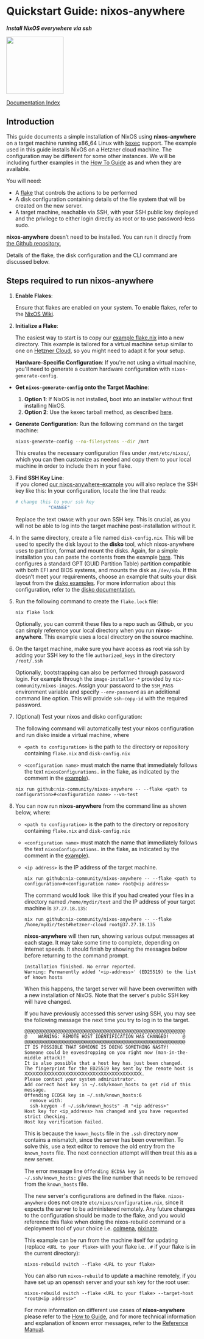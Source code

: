 # Quickstart Guide: nixos-anywhere

**_Install NixOS everywhere via ssh_**

<img src="https://raw.githubusercontent.com/nix-community/nixos-anywhere/main/docs/logo.png" width="150" height="150">

[Documentation Index](./INDEX.md)

## Introduction

This guide documents a simple installation of NixOS using **nixos-anywhere** on
a target machine running x86_64 Linux with
[kexec](https://man7.org/linux/man-pages/man8/kexec.8.html) support. The example
used in this guide installs NixOS on a Hetzner cloud machine. The configuration
may be different for some other instances. We will be including further examples
in the [How To Guide](./howtos/INDEX.md) as and when they are available.

You will need:

- A [flake](https://wiki.nixos.org/wiki/Flakes) that controls the actions to be
  performed
- A disk configuration containing details of the file system that will be
  created on the new server.
- A target machine, reachable via SSH, with your SSH public key deployed and the
  privilege to either login directly as root or to use password-less sudo.

**nixos-anywhere** doesn’t need to be installed. You can run it directly from
[the Github repository.](https://github.com/nix-community/nixos-anywhere)

Details of the flake, the disk configuration and the CLI command are discussed
below.

## Steps required to run nixos-anywhere

1. **Enable Flakes**:

   Ensure that flakes are enabled on your system. To enable flakes, refer to the
   [NixOS Wiki](https://wiki.nixos.org/wiki/Flakes#enable-flakes).

2. **Initialize a Flake**:

   The easiest way to start is to copy our
   [example flake.nix](https://github.com/nix-community/nixos-anywhere-examples/blob/main/flake.nix)
   into a new directory. This example is tailored for a virtual machine setup
   similar to one on [Hetzner Cloud](https://www.hetzner.com/cloud), so you
   might need to adapt it for your setup.

   **Hardware-Specific Configuration**: If you're not using a virtual machine,
   you'll need to generate a custom hardware configuration with
   `nixos-generate-config`.

- **Get `nixos-generate-config` onto the Target Machine**:

  1. **Option 1**: If NixOS is not installed, boot into an installer without
     first installing NixOS.
  2. **Option 2**: Use the kexec tarball method, as described
     [here](https://github.com/nix-community/nixos-images#kexec-tarballs).

- **Generate Configuration**: Run the following command on the target machine:

  ```bash
  nixos-generate-config --no-filesystems --dir /mnt
  ```

  This creates the necessary configuration files under `/mnt/etc/nixos/`, which
  you can then customize as needed and copy them to your local machine in order
  to include them in your flake.

3. **Find SSH Key Line**:\
   if you cloned
   [our nixos-anywhere-example](https://github.com/nix-community/nixos-anywhere-examples/blob/main/configuration.nix)
   you will also replace the SSH key like this: In your configuration, locate
   the line that reads:

   ```bash
   # change this to your ssh key
               "CHANGE"
   ```

   Replace the text `CHANGE` with your own SSH key. This is crucial, as you will
   not be able to log into the target machine post-installation without it.

4. In the same directory, create a file named `disk-config.nix`. This will be
   used to specify the disk layout to the **disko** tool, which nixos-anywhere
   uses to partition, format and mount the disks. Again, for a simple
   installation you can paste the contents from the example
   [here](https://github.com/nix-community/nixos-anywhere-examples/blob/main/disk-config.nix).
   This configures a standard GPT (GUID Partition Table) partition compatible
   with both EFI and BIOS systems, and mounts the disk as `/dev/sda`. If this
   doesn’t meet your requirements, choose an example that suits your disk layout
   from the
   [disko examples](https://github.com/nix-community/disko/tree/master/example).
   For more information about this configuration, refer to the
   [disko documentation.](https://github.com/nix-community/disko)

5. Run the following command to create the `flake.lock` file:

   ```
   nix flake lock
   ```

   Optionally, you can commit these files to a repo such as Github, or you can
   simply reference your local directory when you run **nixos-anywhere**. This
   example uses a local directory on the source machine.

6. On the target machine, make sure you have access as root via ssh by adding
   your SSH key to the file `authorized_keys` in the directory `/root/.ssh`

   Optionally, bootstrapping can also be performed through password login. For
   example through the `image-installer-*` provided by
   `nix-community/nixos-images`. Assign your password to the `SSH_PASS`
   environment variable and specify `--env-password` as an additional command
   line option. This will provide `ssh-copy-id` with the required password.

7. (Optional) Test your nixos and disko configuration:

   The following command will automatically test your nixos configuration and
   run disko inside a virtual machine, where

   - `<path to configuration>` is the path to the directory or repository
     containing `flake.nix` and `disk-config.nix`

   - `<configuration name>` must match the name that immediately follows the
     text `nixosConfigurations.` in the flake, as indicated by the comment in
     the
     [example](https://github.com/nix-community/nixos-anywhere-examples/blob/main/flake.nix)).

   ```
   nix run github:nix-community/nixos-anywhere -- --flake <path to configuration>#<configuration name> --vm-test
   ```

8. You can now run **nixos-anywhere** from the command line as shown below,
   where:

   - `<path to configuration>` is the path to the directory or repository
     containing `flake.nix` and `disk-config.nix`

   - `<configuration name>` must match the name that immediately follows the
     text `nixosConfigurations.` in the flake, as indicated by the comment in
     the
     [example](https://github.com/nix-community/nixos-anywhere-examples/blob/main/flake.nix)).

   - `<ip address>` is the IP address of the target machine.

     ```
     nix run github:nix-community/nixos-anywhere -- --flake <path to configuration>#<configuration name> root@<ip address>
     ```

     The command would look  like this if you had created your files in a
     directory named `/home/mydir/test` and the IP address of your target
     machine is `37.27.18.135`:

     ```
     nix run github:nix-community/nixos-anywhere -- --flake /home/mydir/test#hetzner-cloud root@37.27.18.135
     ```

     **nixos-anywhere** will then run, showing various output messages at each
     stage. It may take some time to complete, depending on Internet speeds. It
     should finish by showing the messages below before returning to the command
     prompt.

     ```
     Installation finished. No error reported.
     Warning: Permanently added '<ip-address>' (ED25519) to the list of known hosts
     ```

     When this happens, the target server will have been overwritten with a new
     installation of NixOS. Note that the server's public SSH key will have
     changed.

     If you have previously accessed this server using SSH, you may see the
     following message the next time you try to log in to the target.

     ```
     @@@@@@@@@@@@@@@@@@@@@@@@@@@@@@@@@@@@@@@@@@@@@@@@@@@@@@@@@@@
     @    WARNING: REMOTE HOST IDENTIFICATION HAS CHANGED!     @
     @@@@@@@@@@@@@@@@@@@@@@@@@@@@@@@@@@@@@@@@@@@@@@@@@@@@@@@@@@@
     IT IS POSSIBLE THAT SOMEONE IS DOING SOMETHING NASTY!
     Someone could be eavesdropping on you right now (man-in-the-middle attack)!
     It is also possible that a host key has just been changed.
     The fingerprint for the ED25519 key sent by the remote host is
     XXXXXXXXXXXXXXXXXXXXXXXXXXXXXXXXXXXXXXXXXXX.
     Please contact your system administrator.
     Add correct host key in ~/.ssh/known_hosts to get rid of this message.
     Offending ECDSA key in ~/.ssh/known_hosts:6
       remove with:
       ssh-keygen -f ~/.ssh/known_hosts" -R "<ip address>"
     Host key for <ip_address> has changed and you have requested strict checking.
     Host key verification failed.
     ```

     This is because the `known_hosts` file in the `.ssh` directory now contains
     a mismatch, since the server has been overwritten. To solve this, use a
     text editor to remove the old entry from the `known_hosts` file. The next
     connection attempt will then treat this as a new server.

     The error message line `Offending ECDSA key in ~/.ssh/known_hosts:` gives
     the line number that needs to be removed from the `known_hosts` file.

     The new server's configurations are defined in the flake. `nixos-anywhere`
     does not create `etc/nixos/configuration.nix`, since it expects the server
     to be administered remotely. Any future changes to the configuration should
     be made to the flake, and you would reference this flake when doing the
     nixos-rebuild command or a deployment tool of your choice i.e.
     [colmena](https://github.com/zhaofengli/colmena),
     [nixinate](https://github.com/MatthewCroughan/nixinate).

     This example can be run from the machine itself for updating (replace
     `<URL to your flake>` with your flake i.e. `.#` if your flake is in the
     current directory):

     ```
     nixos-rebuild switch --flake <URL to your flake>
     ```

     You can also run `nixos-rebuild` to update a machine remotely, if you have
     set up an openssh server and your ssh key for the root user:

     ```
     nixos-rebuild switch --flake <URL to your flake> --target-host "root@<ip address>"
     ```

     For more information on different use cases of **nixos-anywhere** please
     refer to the [How to Guide](./howtos/INDEX.md), and for more technical
     information and explanation of known error messages, refer to the
     [Reference Manual](./reference.md).
